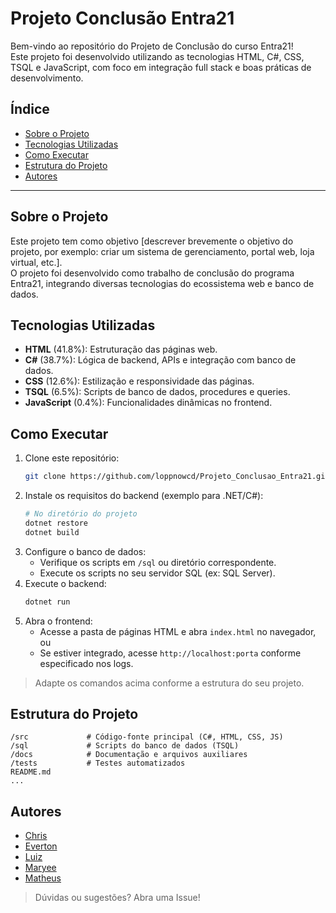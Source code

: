 # Projeto Conclusão Entra21

Bem-vindo ao repositório do Projeto de Conclusão do curso Entra21!  
Este projeto foi desenvolvido utilizando as tecnologias HTML, C#, CSS, TSQL e JavaScript, com foco em integração full stack e boas práticas de desenvolvimento.

## Índice

- [Sobre o Projeto](#sobre-o-projeto)
- [Tecnologias Utilizadas](#tecnologias-utilizadas)
- [Como Executar](#como-executar)
- [Estrutura do Projeto](#estrutura-do-projeto)
- [Autores](#autores)

---

## Sobre o Projeto

Este projeto tem como objetivo [descrever brevemente o objetivo do projeto, por exemplo: criar um sistema de gerenciamento, portal web, loja virtual, etc.].  
O projeto foi desenvolvido como trabalho de conclusão do programa Entra21, integrando diversas tecnologias do ecossistema web e banco de dados.

## Tecnologias Utilizadas

- **HTML** (41.8%): Estruturação das páginas web.
- **C#** (38.7%): Lógica de backend, APIs e integração com banco de dados.
- **CSS** (12.6%): Estilização e responsividade das páginas.
- **TSQL** (6.5%): Scripts de banco de dados, procedures e queries.
- **JavaScript** (0.4%): Funcionalidades dinâmicas no frontend.

## Como Executar

1. Clone este repositório:
   ```bash
   git clone https://github.com/loppnowcd/Projeto_Conclusao_Entra21.git
   ```
2. Instale os requisitos do backend (exemplo para .NET/C#):
   ```bash
   # No diretório do projeto
   dotnet restore
   dotnet build
   ```
3. Configure o banco de dados:
   - Verifique os scripts em `/sql` ou diretório correspondente.
   - Execute os scripts no seu servidor SQL (ex: SQL Server).
4. Execute o backend:
   ```bash
   dotnet run
   ```
5. Abra o frontend:
   - Acesse a pasta de páginas HTML e abra `index.html` no navegador, ou
   - Se estiver integrado, acesse `http://localhost:porta` conforme especificado nos logs.

> Adapte os comandos acima conforme a estrutura do seu projeto.

## Estrutura do Projeto

```
/src             # Código-fonte principal (C#, HTML, CSS, JS)
/sql             # Scripts do banco de dados (TSQL)
/docs            # Documentação e arquivos auxiliares
/tests           # Testes automatizados
README.md
...
```

## Autores

- [Chris](https://github.com/loppnowcd)
- [Everton](https://github.com/VerttZzz)
- [Luiz](https://github.com/HenriqueLondero)
- [Maryee](https://github.com/Mary3183)
- [Matheus](https://github.com/Matheus-henryke)

> Dúvidas ou sugestões? Abra uma Issue!
